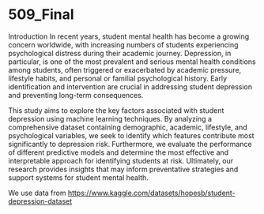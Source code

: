 # 509_Final
Introduction 
In recent years, student mental health has become a growing concern worldwide, with increasing numbers of students experiencing psychological distress during their academic journey. Depression, in particular, is one of the most prevalent and serious mental health conditions among students, often triggered or exacerbated by academic pressure, lifestyle habits, and personal or familial psychological history. Early identification and intervention are crucial in addressing student depression and preventing long-term consequences.

This study aims to explore the key factors associated with student depression using machine learning techniques. By analyzing a comprehensive dataset containing demographic, academic, lifestyle, and psychological variables, we seek to identify which features contribute most significantly to depression risk. Furthermore, we evaluate the performance of different predictive models and determine the most effective and interpretable approach for identifying students at risk. Ultimately, our research provides insights that may inform preventative strategies and support systems for student mental health.

We use data from https://www.kaggle.com/datasets/hopesb/student-depression-dataset
